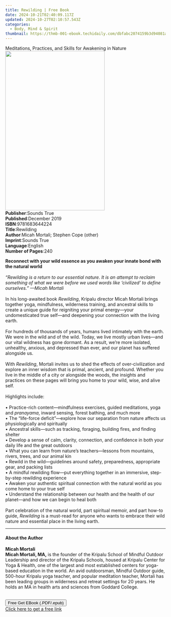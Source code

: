 ```yaml
---
title: Rewilding | Free Book
date: 2024-10-21T02:40:09.117Z
updated: 2024-10-27T02:10:57.543Z
categories:
  - Body, Mind & Spirit
thumbnail: https://thmb-001-ebook.techidaily.com/dbfabc2074159b3d94081a692a1d814d814c3fcb145573dc2cc64f8296386e9f.jpg
---
```

<main id="book-container">
  <div class="flex flex-col">
    <div class="book-brief flex-1 py-6 px-4 sm:p-6 md:py-10 md:px-8">
      <!-- brief-->
      <div class="book-brief-main">
        Meditations, Practices, and Skills for Awakening in Nature
      </div>
    </div>
    <div
      class="book-meta-info flex-1 grid gap-4 col-start-1 col-end-3 row-start-1 sm:mb-6 sm:grid-cols-4 lg:gap-6 lg:col-start-2 lg:row-end-6 lg:row-span-6 lg:mb-0"
    >
      <div
        class="book-meta-info-left place-content-center mt-4 p-4 text-sm leading-6 col-start-2 col-span-2 dark:text-slate-400"
      >
        <img
          class="w-full h-500 object-cover rounded-lg sm:h-255 sm:col-span-2 lg:col-span-full"
          src="https://img-001-ebook.techidaily.com/9bc46638f36c9f337970764411c4d9c756cc628c0fcc7f0f63dcf8f639fce6d9.jpg"
          alt=""
          width="312"
          height="500"
        />
      </div>
      <div
        class="book-meta-info-right mt-2 col-start-1 row-start-2 col-span-3 self-center"
      >
        <!-- meta data  -->
        <div class="flex flex-col px-4 md:px-8">
          <div class="flex-1">
            <strong>Publisher</strong>:<span class="px-2">Sounds True</span>
          </div>
          <div class="flex-1">
            <strong>Published</strong>:<span class="px-2">December 2019</span>
          </div>
          <div class="flex-1">
            <strong>ISBN</strong>:<span class="px-2">9781683644224</span>
          </div>
          <div class="flex-1">
            <strong>Title</strong>:<span class="px-2">Rewilding</span>
          </div>
          <div class="flex-1">
            <strong>Author</strong>:<span class="px-2"
              >Micah Mortali; Stephen Cope (other)</span
            >
          </div>
          <div class="flex-1">
            <strong>Imprint</strong>:<span class="px-2">Sounds True</span>
          </div>
          <div class="flex-1">
            <strong>Language</strong>:<span class="px-2">English</span>
          </div>
          <div class="flex-1">
            <strong>Number of Pages</strong>:<span class="px-2">240</span>
          </div>
        </div>
      </div>
    </div>
    <div class="book-description flex-1 py-6 px-4 sm:p-6 md:py-10 md:px-8">
      <div class="book-description-main">
        <div accordion-content="" id="description">
          <p>
            <b
              >Reconnect with your wild essence as you awaken your innate bond
              with the natural world</b
            ><br /><br /><i
              >“Rewilding is a return to our essential nature. It is an attempt
              to reclaim something of what we were before we used words like
              ‘civilized’ to define ourselves.” —Micah Mortali</i
            ><br /><br />In his long-awaited book <i>Rewilding</i>, Kripalu
            director Micah Mortali brings together yoga, mindfulness, wilderness
            training, and ancestral skills to create a unique guide for
            reigniting your primal energy—your undomesticated true self—and
            deepening your connection with the living earth.<br /><br />For
            hundreds of thousands of years, humans lived intimately with the
            earth. We were in the wild and of the wild. Today, we live mostly
            urban lives—and our vital wildness has gone dormant. As a result,
            we’re more isolated, unhealthy, anxious, and depressed than ever,
            and our planet has suffered alongside us.<br /><br />With
            <i>Rewilding</i>, Mortali invites us to shed the effects of
            over-civilization and explore an inner wisdom that is primal,
            ancient, and profound. Whether you live in the middle of a city or
            alongside the woods, the insights and practices on these pages will
            bring you home to your wild, wise, and alive self.<br /><br />Highlights
            include:<br /><br />• Practice-rich content—mindfulness exercises,
            guided meditations, yoga and <i>pranayama</i>, inward sensing,
            forest bathing, and much more<br />• The “life-force
            deficit”—explore how our separation from nature affects us
            physiologically and spiritually<br />• Ancestral skills—such as
            tracking, foraging, building fires, and finding shelter<br />•
            Develop a sense of calm, clarity, connection, and confidence in both
            your daily life and the great outdoors<br />• What you can learn
            from nature’s teachers—lessons from mountains, rivers, trees, and
            our animal kin<br />• Rewild in the wild—guidelines around safety,
            preparedness, appropriate gear, and packing lists<br />• A mindful
            rewilding flow—put everything together in an immersive, step-by-step
            rewilding experience<br />• Awaken your authentic spiritual
            connection with the natural world as you come home to your true
            self<br />• Understand the relationship between our health and the
            health of our planet—and how we can begin to heal both<br /><br />Part
            celebration of the natural world, part spiritual memoir, and part
            how-to guide, <i>Rewilding</i> is a must-read for anyone who wants
            to embrace their wild nature and essential place in the living
            earth.
          </p>
        </div>
        <div class="accordion-fader"></div>
      </div>
    </div>
    <div class="book-excerpts flex-1 py-6 px-4 sm:p-6 md:py-10 md:px-8">
      <!-- excerpts-->
      <div class="book-excerpts-main">
        <hr />
        <h4 class="placeholder placeholder-heading">
          <span>About the Author</span>
        </h4>
        <p></p>
        <p>
          <b>Micah Mortali</b><br /><b>Micah Mortali, MA,</b>&nbsp;is the
          founder of the Kripalu School of Mindful Outdoor Leadership and
          director of the Kripalu Schools, housed at Kripalu Center for Yoga
          &amp; Health, one of the largest and most established centers for
          yoga-based education in the world. An avid outdoorsman, Mindful
          Outdoor guide, 500-hour Kripalu yoga teacher, and popular meditation
          teacher, Mortali has been leading groups in wilderness and retreat
          settings for 20 years. He holds an MA in health arts and sciences from
          Goddard College.<br />&nbsp;
        </p>
        <p></p>
      </div>
    </div>
    <div
      class="book-about-author flex-1 py-6 px-4 sm:p-6 md:py-10 md:px-8"
    ></div>
    <div class="book-free-get flex-1 py-6 px-4 sm:p-6 md:py-10 md:px-8">
      <button
        id="btn-free-get"
        class="bg-blue-500 hover:bg-blue-700 text-white font-bold py-2 px-4 rounded"
      >
        Free Get EBook (.PDF/.epub)
      </button>
      <div id="countdown-display" class="px-2 text-lg mt-2"></div>
      <a
        id="free-link"
        class="hidden bg-blue-500 hover:bg-blue-700 text-white font-bold py-2 px-4 rounded"
        href="https://www.ebooks.com/en-us/book/210761606/rewilding/micah-mortali/"
        target="_blank"
        >Click here to get a free link</a
      >
    </div>
    <script>
      let countdownTime = 0;
      let countdownInterval = null;
      document
        .getElementById('btn-free-get')
        .addEventListener('click', startCountdown);
      function startCountdown() {
        countdownTime = new Date().getTime() + 60000 * 3;
        countdownInterval = setInterval(updateCountdown, 1000);
        document.getElementById('btn-free-get').disabled = true;
        document
          .getElementById('btn-free-get')
          .classList.add('bg-gray-500', 'cursor-not-allowed');
      }
      function updateCountdown() {
        let currentTime = new Date().getTime();
        let timeLeft = countdownTime - currentTime;
        let secondsLeft = Math.floor(timeLeft / 1000);
        document.getElementById('countdown-display').innerHTML =
          `Remaining time: ${secondsLeft} seconds.`;
        if (secondsLeft <= 0) {
          clearInterval(countdownInterval);
          document.getElementById('btn-free-get').classList.add('hidden');
          document.getElementById('free-link').classList.remove('hidden');
          document.getElementById('countdown-display').innerHTML = '';
        }
      }
    </script>
  </div>
</main>

<ins class="adsbygoogle"
      style="display:block"
      data-ad-client="ca-pub-7571918770474297"
      data-ad-slot="8358498916"
      data-ad-format="auto"
      data-full-width-responsive="true"></ins>
    